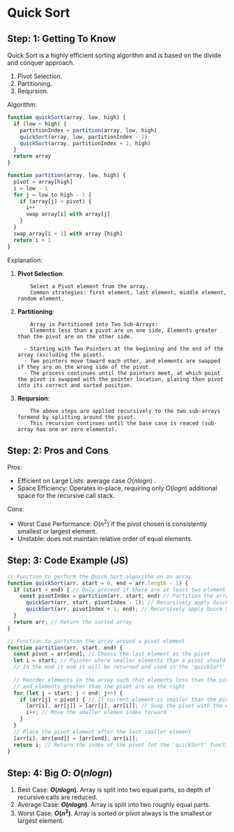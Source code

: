 # Quick Sort
<b></b>
<b><i></i></b>

## Step: 1: Getting To Know

Quick Sort is a highly efficient sorting algorithm and is based on the divide and conquer approach.

1. Pivot Selection.
2. Partitioning.
3. Reqursion.


Algorithm:
```js
function quickSort(array, low, high) {
  if (low < high) {
    partitionIndex = partition(array, low, high)
    quickSort(array, low, partitionIndex - 1)
    quickSort(array, partitionIndex + 1, high)
  }
  return array
}

function partition(array, low, high) {
  pivot = array[high]
  i = low - 1
  for j = low to high - 1 {
    if (array[j] < pivot) {
      i++
      swap array[i] with array[j]
    }
  }
  swap array[i + 1] with array [high]
  return i + 1
}
```


Explanation:
1. <b>Pivot Selection</b>: 
      ```
          Select a Pivot element from the array. 
          Common strategies: first element, last element, middle element, random element.
      ```
2. <b>Partitioning</b>: 

      ```
          Array is Partitioned into Two Sub-Arrays: 
          Elements less than a pivot are on one side, Elements greater than the pivot are on the other side.
      ```
      ```
        - Starting with Two Pointers at the beginning and the end of the array (excluding the pivot).
        - Two pointers move toward each other, and elements are swapped if they are on the wrong side of the pivot.
        - The process continues until the pointers meet, at which point the pivot is swapped with the pointer location, placing then pivot into its correct and sorted position.
      ```
3. <b>Reqursion</b>:
      ```
          The above steps are applied recursively to the two sub-arrays formend by splitting around the pivot. 
          This recursion continues until the base case is reaced (sub-array has one or zero elements).
      ```


## Step: 2: Pros and Cons

Pros:
- Efficient on Large Lists: average case  $O(n log n)$ .
- Space Efficiency: Operates in-place, requiring only $O(log n)$ additional space for the recursive call stack.

Cons:
- Worst Case Performance: $O(n^2)$ if the pivot chosen is consistently smallest or largest element.
- Unstable: does not maintain relative order of equal elements.


## Step: 3: Code Example (JS)

```js
// Function to perform the Quick Sort algorithm on an array
function quickSort(arr, start = 0, end = arr.length - 1) {
  if (start < end) { // Only proceed if there are at least two element to sort
    const pivotIndex = partition(arr, start, end) // Partition the array and get the pivot index
      quickSort(arr, start, pivotIndex - 1); // Recursively apply Quick Sort to the left sub-array
      quickSort(arr, pivotIndex + 1, end); // Recursively apply Quick Sort to the right sub-array
  }
  return arr; // Return the sorted array
}

// Function to partition the array around a pivot element
function partition(arr, start, end) {
  const pivot = arr[end]; // Choose the last element as the pivot
  let i = start; // Pointer where smaller elements than a pivot should go.
  // In the end it end it will be returned and used in the 'quickSort' function as Partition index
  
  // Reorder elements in the array such that elements less than the pivot are on the left,
  // and elements greater than the pivot are on the right
  for (let j = start; j < end; j++) {
    if (arr[j] < pivot) { // If current element is smaller than the pivot
      [arr[i], arr[j]] = [arr[j], arr[i]]; // Swap the pivot with the element at the index i.
      i++; // Move the smaller elemen index forward
    }
  }
  // Place the pivot element after the last smaller element
  [arr[i], arr[end]] = [arr[end], arr[i]];
  return i; // Return the index of the pivot fot the 'quickSort' function
}
```



## Step: 4: Big <i>O</i>: <b>$O(n log n)$</b>

1. Best Case: <b>$O(n log n)$</b>. Array is split into two equal parts, so depth of recursive calls are reduced.
2. Average Case: <b>$O(n log n)$</b>. Array is split into two roughly equal parts.
3. Worst Case: <b>$O(n^2)$</b>. Array is sorted or pivot always is the smallest or largest element.